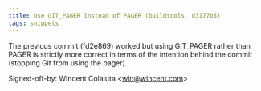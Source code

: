 ```yaml
---
title: Use GIT_PAGER instead of PAGER (buildtools, d3177b3)
tags: snippets
---
```


The previous commit (fd2e869) worked but using GIT\_PAGER rather than PAGER is strictly more correct in terms of the intention behind the commit (stopping Git from using the pager).

Signed-off-by: Wincent Colaiuta &lt;win@wincent.com&gt;
